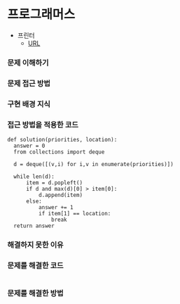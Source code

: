 # 프로그래머스
- 프린터
  - [URL ](https://programmers.co.kr/learn/courses/30/lessons/42587)  

### 문제 이해하기

### 문제 접근 방법

### 구현 배경 지식

### 접근 방법을 적용한 코드
```
def solution(priorities, location):
  answer = 0
  from collections import deque

  d = deque([(v,i) for i,v in enumerate(priorities)])

  while len(d):
      item = d.popleft()
      if d and max(d)[0] > item[0]:
          d.append(item)
      else:
          answer += 1
          if item[1] == location:
              break
  return answer
```
### 해결하지 못한 이유

### 문제를 해결한 코드
```
```

### 문제를 해결한 방법